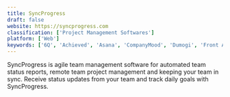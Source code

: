 ```yaml
---
title: SyncProgress
draft: false 
website: https://syncprogress.com
classification: ['Project Management Softwares']
platform: ['Web']
keywords: ['6Q', 'Achieved', 'Asana', 'CompanyMood', 'Dumogi', 'Front App', 'Geekbot', 'Happy Team Check', 'Impraise', 'Jell', 'Lattice', 'LiveAgent', 'Motivii', 'Standup Alice', 'Status Hero', 'TeamGraph', 'TeamSnippets', 'Teamreporter', 'Trello', 'Weekdone', 'What Got Done', 'WorkingOn', 'iDoneThis']
---
```

SyncProgress is agile team management software for automated team status reports, remote team project management and keeping your team in sync. Receive status updates from your team and track daily goals with SyncProgress.